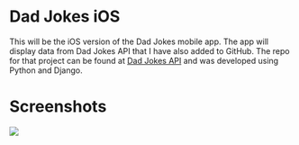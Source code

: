 #  Dad Jokes iOS
This will be the iOS version of the Dad Jokes mobile app. The app will display data from Dad Jokes API that I have also added to GitHub. The repo for that project can be found at <a href="https://github.com/codewithrandy/Dad-Jokes-API">Dad Jokes API</a> and was developed using Python and Django.

# Screenshots
<img src="Screenshots/dad-jokes.gif">
